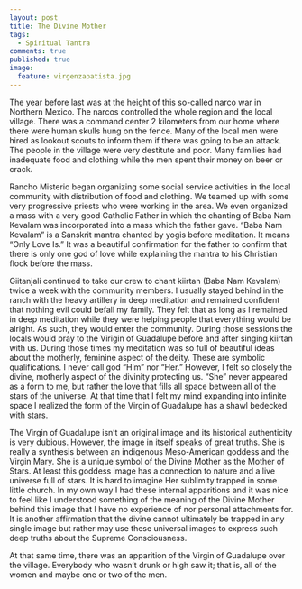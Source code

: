 ```yaml
---
layout: post
title: The Divine Mother
tags: 
  - Spiritual Tantra
comments: true
published: true
image:
  feature: virgenzapatista.jpg
---
```





The year before last was at the height of this so-called narco war in Northern Mexico. The narcos controlled the whole region and the local village. There was a command center 2 kilometers from our home where there were human skulls hung on the fence. Many of the local men were hired as lookout scouts to inform them if there was going to be an attack. The people in the village were very destitute and poor. Many families had inadequate food and clothing while the men spent their money on beer or crack.

Rancho Misterio began organizing some social service activities in the local community with distribution of food and clothing. We teamed up with some very progressive priests who were working in the area. We even organized a mass with a very good Catholic Father in which the chanting of Baba Nam Kevalam was incorporated into a mass which the father gave. “Baba Nam Kevalam” is a Sanskrit mantra chanted by yogis before meditation. It means “Only Love Is.” It was a beautiful confirmation for the father to confirm that there is only one god of love while explaining the mantra to his Christian flock before the mass.

Giitanjali continued to take our crew to chant kiirtan (Baba Nam Kevalam) twice a week with the community members. I usually stayed behind in the ranch with the heavy artillery in deep meditation and remained confident that nothing evil could befall my family. They felt that as long as I remained in deep meditation while they were helping people that everything would be alright. As such, they would enter the community. During those sessions the locals would pray to the Virigin of Guadalupe before and after singing kiirtan with us. During those times my meditation was so full of beautiful ideas about the motherly, feminine aspect of the deity. These are symbolic qualifications. I never call god “Him” nor “Her.” However, I felt so closely the divine, motherly aspect of the divinity protecting us. “She” never appeared as a form to me, but rather the love that fills all space between all of the stars of the universe. At that time that I felt my mind expanding into infinite space I realized the form of the Virgin of Guadalupe has a shawl bedecked with stars.

The Virgin of Guadalupe isn’t an original image and its historical authenticity is very dubious. However, the image in itself speaks of great truths. She is really a synthesis between an indigenous Meso-American goddess and the Virgin Mary. She is a unique symbol of the Divine Mother as the Mother of Stars. At least this goddess image has a connection to nature and a live universe full of stars. It is hard to imagine Her sublimity trapped in some little church. In my own way I had these internal apparitions and it was nice to feel like I understood something of the meaning of the Divine Mother behind this image that I have no experience of nor personal attachments for. It is another affirmation that the divine cannot ultimately be trapped in any single image but rather may use these universal images to express such deep truths about the Supreme Consciousness.

At that same time, there was an apparition of the Virgin of Guadalupe over the village. Everybody who wasn’t drunk or high saw it; that is, all of the women and maybe one or two of the men.
